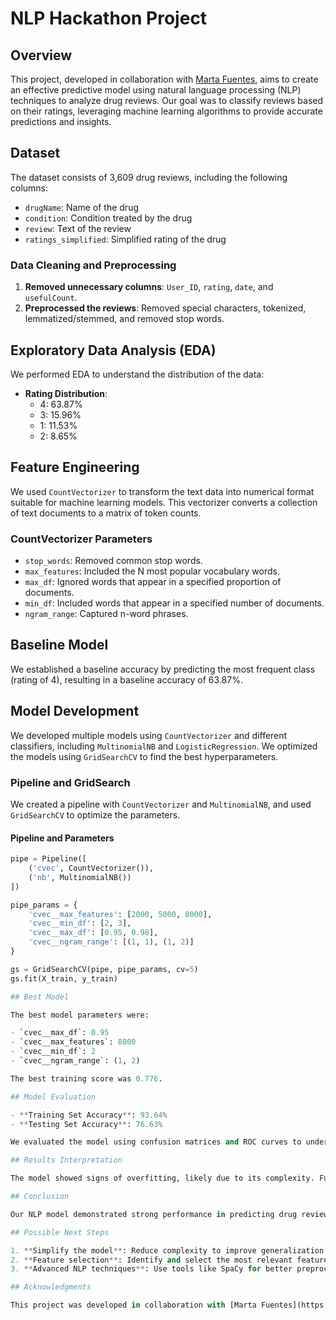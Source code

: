 # NLP Hackathon Project


## Overview

This project, developed in collaboration with [Marta Fuentes](https://www.linkedin.com/in/marta-fuentes-science/), aims to create an effective predictive model using natural language processing (NLP) techniques to analyze drug reviews. Our goal was to classify reviews based on their ratings, leveraging machine learning algorithms to provide accurate predictions and insights.

## Dataset

The dataset consists of 3,609 drug reviews, including the following columns:
- `drugName`: Name of the drug
- `condition`: Condition treated by the drug
- `review`: Text of the review
- `ratings_simplified`: Simplified rating of the drug

### Data Cleaning and Preprocessing

1. **Removed unnecessary columns**: `User_ID`, `rating`, `date`, and `usefulCount`.
2. **Preprocessed the reviews**: Removed special characters, tokenized, lemmatized/stemmed, and removed stop words.

## Exploratory Data Analysis (EDA)

We performed EDA to understand the distribution of the data:
- **Rating Distribution**:
  - 4: 63.87%
  - 3: 15.96%
  - 1: 11.53%
  - 2: 8.65%

## Feature Engineering

We used `CountVectorizer` to transform the text data into numerical format suitable for machine learning models. This vectorizer converts a collection of text documents to a matrix of token counts.

### CountVectorizer Parameters

- `stop_words`: Removed common stop words.
- `max_features`: Included the N most popular vocabulary words.
- `max_df`: Ignored words that appear in a specified proportion of documents.
- `min_df`: Included words that appear in a specified number of documents.
- `ngram_range`: Captured n-word phrases.

## Baseline Model

We established a baseline accuracy by predicting the most frequent class (rating of 4), resulting in a baseline accuracy of 63.87%.

## Model Development

We developed multiple models using `CountVectorizer` and different classifiers, including `MultinomialNB` and `LogisticRegression`. We optimized the models using `GridSearchCV` to find the best hyperparameters.

### Pipeline and GridSearch

We created a pipeline with `CountVectorizer` and `MultinomialNB`, and used `GridSearchCV` to optimize the parameters.

#### Pipeline and Parameters

```python
pipe = Pipeline([
    ('cvec', CountVectorizer()),
    ('nb', MultinomialNB())
])

pipe_params = {
    'cvec__max_features': [2000, 5000, 8000],
    'cvec__min_df': [2, 3],
    'cvec__max_df': [0.95, 0.98],
    'cvec__ngram_range': [(1, 1), (1, 2)]
}

gs = GridSearchCV(pipe, pipe_params, cv=5)
gs.fit(X_train, y_train)

## Best Model

The best model parameters were:

- `cvec__max_df`: 0.95
- `cvec__max_features`: 8000
- `cvec__min_df`: 2
- `cvec__ngram_range`: (1, 2)

The best training score was 0.776.

## Model Evaluation

- **Training Set Accuracy**: 93.64%
- **Testing Set Accuracy**: 76.63%

We evaluated the model using confusion matrices and ROC curves to understand its performance and identify any overfitting or data leakage.

## Results Interpretation

The model showed signs of overfitting, likely due to its complexity. Further steps include simplifying the model, exploring additional feature selection methods, and potentially using SpaCy for more advanced NLP preprocessing.

## Conclusion

Our NLP model demonstrated strong performance in predicting drug review ratings, achieving a testing accuracy of 76.63%. Future work includes refining feature selection and exploring more sophisticated NLP techniques to improve model generalization and accuracy.

## Possible Next Steps

1. **Simplify the model**: Reduce complexity to improve generalization.
2. **Feature selection**: Identify and select the most relevant features.
3. **Advanced NLP techniques**: Use tools like SpaCy for better preprocessing and feature extraction.

## Acknowledgments

This project was developed in collaboration with [Marta Fuentes](https://www.linkedin.com/in/marta-fuentes-science/), she had valuable contributions and insights.